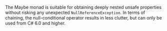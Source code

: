The Maybe monad is suitable for obtaining deeply nested unsafe properties without risking any unexpected `NullReferenceException`. In terms of chaining, the null-conditional operator results in less clutter, but can only be used from C# 6.0 and higher.  